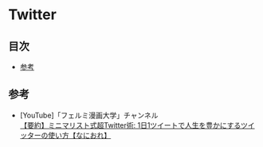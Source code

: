 # Twitter


## 目次

- [参考](#references)


## <a id="references"></a> 参考

- [YouTube]「フェルミ漫画大学」チャンネル  
[【要約】ミニマリスト式超Twitter術: 1日1ツイートで人生を豊かにするツイッターの使い方【なにおれ】](https://www.youtube.com/watch?app=desktop&v=EwJLKIKh2zQ)

